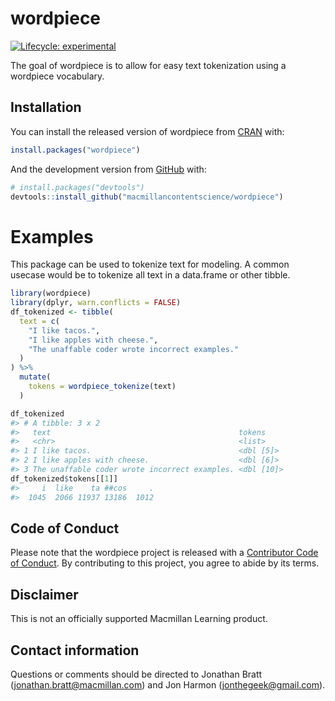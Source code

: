 
<!-- README.md is generated from README.Rmd. Please edit that file -->

# wordpiece

<!-- badges: start -->

[![Lifecycle:
experimental](https://img.shields.io/badge/lifecycle-experimental-orange.svg)](https://lifecycle.r-lib.org/articles/stages.html#experimental)
<!-- badges: end -->

The goal of wordpiece is to allow for easy text tokenization using a
wordpiece vocabulary.

## Installation

You can install the released version of wordpiece from
[CRAN](https://CRAN.R-project.org) with:

``` r
install.packages("wordpiece")
```

And the development version from [GitHub](https://github.com/) with:

``` r
# install.packages("devtools")
devtools::install_github("macmillancontentscience/wordpiece")
```

# Examples

This package can be used to tokenize text for modeling. A common usecase
would be to tokenize all text in a data.frame or other tibble.

``` r
library(wordpiece)
library(dplyr, warn.conflicts = FALSE)
df_tokenized <- tibble(
  text = c(
    "I like tacos.",
    "I like apples with cheese.",
    "The unaffable coder wrote incorrect examples."
  )
) %>% 
  mutate(
    tokens = wordpiece_tokenize(text)
  )

df_tokenized
#> # A tibble: 3 x 2
#>   text                                          tokens    
#>   <chr>                                         <list>    
#> 1 I like tacos.                                 <dbl [5]> 
#> 2 I like apples with cheese.                    <dbl [6]> 
#> 3 The unaffable coder wrote incorrect examples. <dbl [10]>
df_tokenized$tokens[[1]]
#>     i  like    ta ##cos     . 
#>  1045  2066 11937 13186  1012
```

## Code of Conduct

Please note that the wordpiece project is released with a [Contributor
Code of
Conduct](https://contributor-covenant.org/version/2/0/CODE_OF_CONDUCT.html).
By contributing to this project, you agree to abide by its terms.

## Disclaimer

This is not an officially supported Macmillan Learning product.

## Contact information

Questions or comments should be directed to Jonathan Bratt
(<jonathan.bratt@macmillan.com>) and Jon Harmon
(<jonthegeek@gmail.com>).
